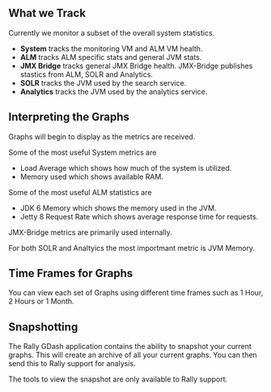 ## What we Track

Currently we monitor a subset of the overall system statistics. 

- **System** tracks the monitoring VM and ALM VM health. 
- **ALM** tracks ALM specific stats and general JVM stats. 
- **JMX Bridge** tracks general JMX Bridge health. JMX-Bridge publishes stastics from ALM, SOLR and Analytics. 
- **SOLR** tracks the JVM used by the search service. 
- **Analytics** tracks the JVM used by the analytics service. 


## Interpreting the Graphs

Graphs will begin to display as the metrics are received. 

Some of the most useful System metrics are

- Load Average which shows how much of the system is utilized.
- Memory used which shows available RAM.

Some of the most useful ALM statistics are

- JDK 6 Memory which shows the memory used in the JVM.
- Jetty 8 Request Rate which shows average response time for requests.

JMX-Bridge metrics are primarily used internally.

For both SOLR and Analtyics the most importmant metric is JVM Memory.


## Time Frames for Graphs

You can view each set of Graphs  using different time frames such as  1 Hour, 2 Hours or 1 Month. 

## Snapshotting

The Rally GDash application contains the ability to snapshot your current graphs. This will create an archive of all your current graphs. You can then send this to Rally support for analysis. 

The tools to view the snapshot are only available to Rally support. 

